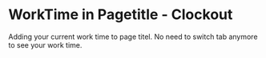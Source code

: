 # WorkTime in Pagetitle - Clockout

Adding your current work time to page titel. No need to switch tab anymore to see your work time.